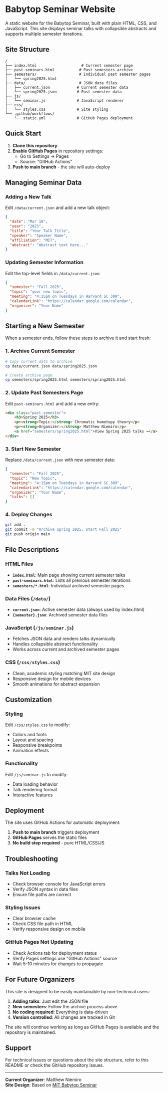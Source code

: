 # Babytop Seminar Website

A static website for the Babytop Seminar, built with plain HTML, CSS, and JavaScript. This site displays seminar talks with collapsible abstracts and supports multiple semester iterations.

## Site Structure

```
/
├── index.html                    # Current semester page
├── past-seminars.html           # Past semesters archive
├── semesters/                   # Individual past semester pages
│   └── spring2025.html
├── data/                        # JSON data files
│   ├── current.json            # Current semester data
│   └── spring2025.json         # Past semester data
├── js/
│   └── seminar.js              # JavaScript renderer
├── css/
│   └── styles.css              # Site styling
└── .github/workflows/
    └── static.yml              # GitHub Pages deployment
```

## Quick Start

1. **Clone this repository**
2. **Enable GitHub Pages** in repository settings:
   - Go to Settings → Pages
   - Source: "GitHub Actions"
3. **Push to main branch** - the site will auto-deploy

## Managing Seminar Data

### Adding a New Talk

Edit `/data/current.json` and add a new talk object:

```json
{
  "date": "Mar 18",
  "year": "2025", 
  "title": "Your Talk Title",
  "speaker": "Speaker Name",
  "affiliation": "MIT",
  "abstract": "Abstract text here..."
}
```

### Updating Semester Information

Edit the top-level fields in `/data/current.json`:

```json
{
  "semester": "Fall 2025",
  "topic": "your new topic",
  "meeting": "4:15pm on Tuesdays in Harvard SC 309",
  "calendarLink": "https://calendar.google.com/calendar",
  "organizer": "Your Name"
}
```

## Starting a New Semester

When a semester ends, follow these steps to archive it and start fresh:

### 1. Archive Current Semester

```bash
# Copy current data to archive
cp data/current.json data/spring2025.json

# Create archive page
cp semesters/spring2025.html semesters/spring2025.html
```

### 2. Update Past Semesters Page

Edit `past-seminars.html` and add a new entry:

```html
<div class="past-semester">
    <h3>Spring 2025</h3>
    <p><strong>Topic:</strong> Chromatic homotopy theory</p>
    <p><strong>Organizer:</strong> Matthew Niemiro</p>
    <a href="semesters/spring2025.html">View Spring 2025 talks →</a>
</div>
```

### 3. Start New Semester

Replace `/data/current.json` with new semester data:

```json
{
  "semester": "Fall 2025",
  "topic": "New Topic",
  "meeting": "4:15pm on Tuesdays in Harvard SC 309",
  "calendarLink": "https://calendar.google.com/calendar", 
  "organizer": "Your Name",
  "talks": []
}
```

### 4. Deploy Changes

```bash
git add .
git commit -m "Archive Spring 2025, start Fall 2025"
git push origin main
```

## File Descriptions

### HTML Files
- **`index.html`**: Main page showing current semester talks
- **`past-seminars.html`**: Lists all previous semester iterations
- **`semesters/*.html`**: Individual archived semester pages

### Data Files (`/data/`)
- **`current.json`**: Active semester data (always used by index.html)
- **`{semester}.json`**: Archived semester data files

### JavaScript (`/js/seminar.js`)
- Fetches JSON data and renders talks dynamically
- Handles collapsible abstract functionality
- Works across current and archived semester pages

### CSS (`/css/styles.css`)
- Clean, academic styling matching MIT site design
- Responsive design for mobile devices
- Smooth animations for abstract expansion

## Customization

### Styling
Edit `/css/styles.css` to modify:
- Colors and fonts
- Layout and spacing
- Responsive breakpoints
- Animation effects

### Functionality
Edit `/js/seminar.js` to modify:
- Data loading behavior
- Talk rendering format
- Interactive features

## Deployment

The site uses GitHub Actions for automatic deployment:

1. **Push to main branch** triggers deployment
2. **GitHub Pages** serves the static files
3. **No build step required** - pure HTML/CSS/JS

## Troubleshooting

### Talks Not Loading
- Check browser console for JavaScript errors
- Verify JSON syntax in data files
- Ensure file paths are correct

### Styling Issues
- Clear browser cache
- Check CSS file path in HTML
- Verify responsive design on mobile

### GitHub Pages Not Updating
- Check Actions tab for deployment status
- Verify Pages settings use "GitHub Actions" source
- Wait 5-10 minutes for changes to propagate

## For Future Organizers

This site is designed to be easily maintainable by non-technical users:

1. **Adding talks**: Just edit the JSON file
2. **New semesters**: Follow the archive process above
3. **No coding required**: Everything is data-driven
4. **Version controlled**: All changes are tracked in Git

The site will continue working as long as GitHub Pages is available and the repository is maintained.

## Support

For technical issues or questions about the site structure, refer to this README or check the GitHub repository issues.

---

**Current Organizer**: Matthew Niemiro  
**Site Design**: Based on [MIT Babytop Seminar](https://math.mit.edu/topology/babytop/)
